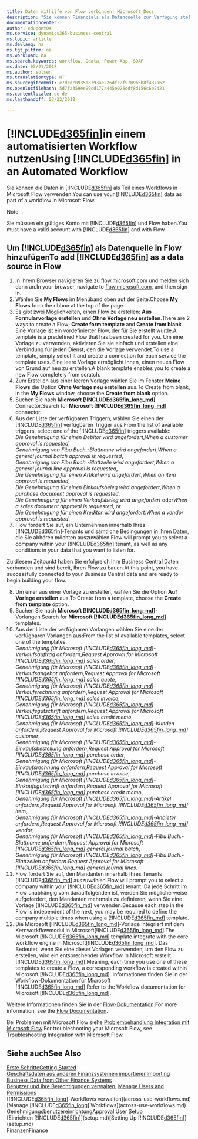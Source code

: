 ```yaml
---
title: Daten mithilfe von Flow verbinden| Microsoft Docs
description: "Sie können Financials als Datenquelle zur Verfügung stellen und eine OData-URL Ihrer Webdienste festlegen, um eine Geschäfts-App mithilfe einem automatisierten Workflow erstellen."
documentationcenter: 
author: edupont04
ms.service: dynamics365-business-central
ms.topic: article
ms.devlang: na
ms.tgt_pltfrm: na
ms.workload: na
ms.search.keywords: workflow, Odata, Power App, SOAP
ms.date: 03/21/2018
ms.author: solsen
ms.translationtype: HT
ms.sourcegitcommit: e7dcdc0935a8793ae226dfc2f9709b5b8f487a62
ms.openlocfilehash: 5d7fa359ee99cd177a445e025ddf8d156c6e2421
ms.contentlocale: de-de
ms.lasthandoff: 03/22/2018

---
```

# <a name="using-included365finincludesd365finmdmd-in-an-automated-workflow"></a><span data-ttu-id="5f0a3-103">[!INCLUDE[d365fin](includes/d365fin_md.md)]in einem automatisierten Workflow nutzen</span><span class="sxs-lookup"><span data-stu-id="5f0a3-103">Using [!INCLUDE[d365fin](includes/d365fin_md.md)] in an Automated Workflow</span></span>
<span data-ttu-id="5f0a3-104">Sie können die Daten in [!INCLUDE[d365fin](includes/d365fin_md.md)] als Teil eines Workflows in Microsoft Flow verwenden.</span><span class="sxs-lookup"><span data-stu-id="5f0a3-104">You can use your [!INCLUDE[d365fin](includes/d365fin_md.md)] data as part of a workflow in Microsoft Flow.</span></span>  

> [!NOTE]  
>   <span data-ttu-id="5f0a3-105">Sie müssen ein gültiges Konto mit [!INCLUDE[d365fin](includes/d365fin_md.md)] und Flow haben.</span><span class="sxs-lookup"><span data-stu-id="5f0a3-105">You must have a valid account with [!INCLUDE[d365fin](includes/d365fin_md.md)] and with Flow.</span></span>  

## <a name="to-add-included365finincludesd365finmdmd-as-a-data-source-in-flow"></a><span data-ttu-id="5f0a3-106">Um [!INCLUDE[d365fin](includes/d365fin_md.md)] als Datenquelle in Flow hinzufügen</span><span class="sxs-lookup"><span data-stu-id="5f0a3-106">To add [!INCLUDE[d365fin](includes/d365fin_md.md)] as a data source in Flow</span></span>
1. <span data-ttu-id="5f0a3-107">In Ihrem Browser navigieren Sie zu [flow.microsoft.com](https://flow.microsoft.com/en-us/) und melden sich dann an.</span><span class="sxs-lookup"><span data-stu-id="5f0a3-107">In your browser, navigate to [flow.microsoft.com](https://flow.microsoft.com/en-us/), and then sign in.</span></span>
2. <span data-ttu-id="5f0a3-108">Wählen Sie **My Flows** im Menüband oben auf der Seite.</span><span class="sxs-lookup"><span data-stu-id="5f0a3-108">Choose **My Flows** from the ribbon at the top of the page.</span></span>
3. <span data-ttu-id="5f0a3-109">Es gibt zwei Möglichkeiten, einen Flow zu erstellen: **Aus Formularvorlage erstellen** und **Ohne Vorlage neu erstellen**.</span><span class="sxs-lookup"><span data-stu-id="5f0a3-109">There are 2 ways to create a Flow; **Create form template** and **Create from blank**.</span></span> <span data-ttu-id="5f0a3-110">Eine Vorlage ist ein vordefinierter Flow, der für Sie erstellt wurde.</span><span class="sxs-lookup"><span data-stu-id="5f0a3-110">A template is a predefined Flow that has been created for you.</span></span>  <span data-ttu-id="5f0a3-111">Um eine Vorlage zu verwenden, aktivieren Sie sie einfach und erstellen eine Verbindung für jeden Dienst, den die Vorlage verwendet.</span><span class="sxs-lookup"><span data-stu-id="5f0a3-111">To use a template, simply select it and create a connection for each service the template uses.</span></span> <span data-ttu-id="5f0a3-112">Eine leere Vorlage ermöglicht Ihnen, einen neuen Flow von Grund auf neu zu erstellen.</span><span class="sxs-lookup"><span data-stu-id="5f0a3-112">A blank template enables you to create a new Flow completely from scratch.</span></span> 
4. <span data-ttu-id="5f0a3-113">Zum Erstellen aus einer leeren Vorlage wählen Sie im Fenster **Meine Flows** die Option **Ohne Vorlage neu erstellen** aus.</span><span class="sxs-lookup"><span data-stu-id="5f0a3-113">To Create from blank, in the **My Flows** window, choose the **Create from blank** option.</span></span>
5. <span data-ttu-id="5f0a3-114">Suchen Sie nach **Microsoft [!INCLUDE[d365fin_long_md](includes/d365fin_long_md.md)]** Connector.</span><span class="sxs-lookup"><span data-stu-id="5f0a3-114">Search for **Microsoft [!INCLUDE[d365fin_long_md](includes/d365fin_long_md.md)]** connector.</span></span>
6. <span data-ttu-id="5f0a3-115">Aus der Liste der verfügbaren Triggern, wählen Sie einen der [!INCLUDE[d365fin](includes/d365fin_md.md)] verfügbaren Trigger aus:</span><span class="sxs-lookup"><span data-stu-id="5f0a3-115">From the list of available triggers, select one of the [!INCLUDE[d365fin](includes/d365fin_md.md)] triggers available:</span></span>  
    <span data-ttu-id="5f0a3-116">*Die Genehmigung für einen Debitor wird angefordert*,</span><span class="sxs-lookup"><span data-stu-id="5f0a3-116">*When a customer approval is requested*,</span></span>  
    <span data-ttu-id="5f0a3-117">*Genehmigung von Fibu Buch.-Blattname wird angefordert*,</span><span class="sxs-lookup"><span data-stu-id="5f0a3-117">*When a general journal batch approval is requested*,</span></span>  
    <span data-ttu-id="5f0a3-118">*Genehmigung von Fibu Buch.-Blattzeile wird angefordert*,</span><span class="sxs-lookup"><span data-stu-id="5f0a3-118">*When a general journal line approval is requested*,</span></span>  
    <span data-ttu-id="5f0a3-119">*Die Genehmigung für einen Artikel wird angefordert*,</span><span class="sxs-lookup"><span data-stu-id="5f0a3-119">*When an item approval is requested*,</span></span>  
    <span data-ttu-id="5f0a3-120">*Die Genehmigung für einen Einkaufsbeleg wird angefordert*,</span><span class="sxs-lookup"><span data-stu-id="5f0a3-120">*When a purchase document approval is requested*,</span></span>  
    <span data-ttu-id="5f0a3-121">*Die Genehmigung für einen Verkaufsbeleg wird angefordert* oder</span><span class="sxs-lookup"><span data-stu-id="5f0a3-121">*When a sales document approval is requested*, or</span></span>  
    <span data-ttu-id="5f0a3-122">*Die Genehmigung für einen Kreditor wird angefordert*.</span><span class="sxs-lookup"><span data-stu-id="5f0a3-122">*When a vendor approval is requested*.</span></span>
7. <span data-ttu-id="5f0a3-123">Flow fordert Sie auf, ein Unternehmen innerhalb Ihres [!INCLUDE[d365fin](includes/d365fin_md.md)]-Tenants und sämtliche Bedingungen in Ihren Daten, die Sie abhören möchten auszuwählen.</span><span class="sxs-lookup"><span data-stu-id="5f0a3-123">Flow will prompt you to select a company within your [!INCLUDE[d365fin](includes/d365fin_md.md)] tenant, as well as any conditions in your data that you want to listen for.</span></span> 

<span data-ttu-id="5f0a3-124">Zu diesem Zeitpunkt haben Sie erfolgreich Ihre Business Central Daten verbunden und sind bereit, Ihren Flow zu bauen.</span><span class="sxs-lookup"><span data-stu-id="5f0a3-124">At this point, you have successfully connected to your Business Central data and are ready to begin building your flow.</span></span> 

8. <span data-ttu-id="5f0a3-125">Um einer aus einer Vorlage zu erstellen, wählen Sie die Option **Auf Vorlage erstellen** aus.</span><span class="sxs-lookup"><span data-stu-id="5f0a3-125">To Create from a template, choose the **Create from template** option.</span></span>
9. <span data-ttu-id="5f0a3-126">Suchen Sie nach **Microsoft [!INCLUDE[d365fin_long_md](includes/d365fin_long_md.md)]**-Vorlangen.</span><span class="sxs-lookup"><span data-stu-id="5f0a3-126">Search for **Microsoft [!INCLUDE[d365fin_long_md](includes/d365fin_long_md.md)]** templates.</span></span> 
10. <span data-ttu-id="5f0a3-127">Aus der Liste der verfügbaren Vorlangen wählen Sie eine der verfügbaren Vorlangen aus:</span><span class="sxs-lookup"><span data-stu-id="5f0a3-127">From the list of available templates, select one of the templates.</span></span>  
    <span data-ttu-id="5f0a3-128">*Genehmigung für Microsoft [!INCLUDE[d365fin_long_md](includes/d365fin_long_md.md)]-Verkaufsauftrag anfordern*,</span><span class="sxs-lookup"><span data-stu-id="5f0a3-128">*Request Approval for Microsoft [!INCLUDE[d365fin_long_md](includes/d365fin_long_md.md)] sales order*,</span></span>  
    <span data-ttu-id="5f0a3-129">*Genehmigung für Microsoft [!INCLUDE[d365fin_long_md](includes/d365fin_long_md.md)]-Verkaufsangebot anfordern*,</span><span class="sxs-lookup"><span data-stu-id="5f0a3-129">*Request Approval for Microsoft [!INCLUDE[d365fin_long_md](includes/d365fin_long_md.md)] sales quote*,</span></span>  
    <span data-ttu-id="5f0a3-130">*Genehmigung für Microsoft [!INCLUDE[d365fin_long_md](includes/d365fin_long_md.md)]-Verkaufsrechnung anfordern*,</span><span class="sxs-lookup"><span data-stu-id="5f0a3-130">*Request Approval for Microsoft [!INCLUDE[d365fin_long_md](includes/d365fin_long_md.md)] sales invoice*,</span></span>  
    <span data-ttu-id="5f0a3-131">*Genehmigung für Microsoft [!INCLUDE[d365fin_long_md](includes/d365fin_long_md.md)]-Verkaufsgutschrift anfordern*,</span><span class="sxs-lookup"><span data-stu-id="5f0a3-131">*Request Approval for Microsoft [!INCLUDE[d365fin_long_md](includes/d365fin_long_md.md)] sales credit memo*,</span></span>  
    <span data-ttu-id="5f0a3-132">*Genehmigung für Microsoft [!INCLUDE[d365fin_long_md](includes/d365fin_long_md.md)]-Kunden anfordern*,</span><span class="sxs-lookup"><span data-stu-id="5f0a3-132">*Request Approval for Microsoft [!INCLUDE[d365fin_long_md](includes/d365fin_long_md.md)] customer*,</span></span>  
    <span data-ttu-id="5f0a3-133">*Genehmigung für Microsoft [!INCLUDE[d365fin_long_md](includes/d365fin_long_md.md)]-Einkaufsbestellung anfordern*,</span><span class="sxs-lookup"><span data-stu-id="5f0a3-133">*Request Approval for Microsoft [!INCLUDE[d365fin_long_md](includes/d365fin_long_md.md)] purchase order*,</span></span>  
    <span data-ttu-id="5f0a3-134">*Genehmigung für Microsoft [!INCLUDE[d365fin_long_md](includes/d365fin_long_md.md)]-Einkaufsrechnung anfordern*,</span><span class="sxs-lookup"><span data-stu-id="5f0a3-134">*Request Approval for Microsoft [!INCLUDE[d365fin_long_md](includes/d365fin_long_md.md)] purchase invoice*,</span></span>  
    <span data-ttu-id="5f0a3-135">*Genehmigung für Microsoft [!INCLUDE[d365fin_long_md](includes/d365fin_long_md.md)]-EInkaufsgutschrift anfordern*,</span><span class="sxs-lookup"><span data-stu-id="5f0a3-135">*Request Approval for Microsoft [!INCLUDE[d365fin_long_md](includes/d365fin_long_md.md)] purchase credit memo*,</span></span>  
    <span data-ttu-id="5f0a3-136">*Genehmigung für Microsoft [!INCLUDE[d365fin_long_md](includes/d365fin_long_md.md)]-Artikel anfordern*,</span><span class="sxs-lookup"><span data-stu-id="5f0a3-136">*Request Approval for Microsoft [!INCLUDE[d365fin_long_md](includes/d365fin_long_md.md)] item*,</span></span>  
    <span data-ttu-id="5f0a3-137">*Genehmigung für Microsoft [!INCLUDE[d365fin_long_md](includes/d365fin_long_md.md)]-Anbieter anfordern*,</span><span class="sxs-lookup"><span data-stu-id="5f0a3-137">*Request Approval for Microsoft [!INCLUDE[d365fin_long_md](includes/d365fin_long_md.md)] vendor*,</span></span>  
    <span data-ttu-id="5f0a3-138">*Genehmigung für Microsoft [!INCLUDE[d365fin_long_md](includes/d365fin_long_md.md)]-Fibu Buch.-Blattname anfordern*,</span><span class="sxs-lookup"><span data-stu-id="5f0a3-138">*Request Approval for Microsoft [!INCLUDE[d365fin_long_md](includes/d365fin_long_md.md)] general journal batch*,</span></span>  
    <span data-ttu-id="5f0a3-139">*Genehmigung für Microsoft [!INCLUDE[d365fin_long_md](includes/d365fin_long_md.md)]-Fibu Buch.-Blattzeilen anfordern*.</span><span class="sxs-lookup"><span data-stu-id="5f0a3-139">*Request Approval for Microsoft [!INCLUDE[d365fin_long_md](includes/d365fin_long_md.md)] general journal lines*.</span></span>  
11. <span data-ttu-id="5f0a3-140">Flow fordert Sie auf, den Mandanten innerhalb Ihres Tenants [!INCLUDE[d365fin_md](includes/d365fin_md.md)] auszuwählen.</span><span class="sxs-lookup"><span data-stu-id="5f0a3-140">Flow will prompt you to select a company within your [!INCLUDE[d365fin_md](includes/d365fin_md.md)] tenant.</span></span> <span data-ttu-id="5f0a3-141">Da jede Schritt im Flow unabhängig vom darauffolgenden ist, werden Sie möglicherweise aufgefordert, den Mandanten mehrmals zu definieren, wenn Sie eine Vorlage [!INCLUDE[d365fin_md](includes/d365fin_md.md)] verwenden.</span><span class="sxs-lookup"><span data-stu-id="5f0a3-141">Because each step in the Flow is independent of the next, you may be required to define the company multiple times when using a [!INCLUDE[d365fin_md](includes/d365fin_md.md)] template.</span></span>
12. <span data-ttu-id="5f0a3-142">Die Microsoft [!INCLUDE[d365fin_long_md](includes/d365fin_long_md.md)]-Vorlage integriert mit dem Kernworkflowmodul in Microsoft[!INCLUDE[d365fin_long_md](includes/d365fin_long_md.md)].</span><span class="sxs-lookup"><span data-stu-id="5f0a3-142">The Microsoft [!INCLUDE[d365fin_long_md](includes/d365fin_long_md.md)] template integrate with the core workflow engine in Microsoft[!INCLUDE[d365fin_long_md](includes/d365fin_long_md.md)].</span></span> <span data-ttu-id="5f0a3-143">Das Bedeutet, wenn Sie eine dieser Vorlagen verwenden, um den Flow zu erstellen, wird ein entsprechender Workflow in Microsoft erstellt [!INCLUDE[d365fin_long_md](includes/d365fin_long_md.md)].</span><span class="sxs-lookup"><span data-stu-id="5f0a3-143">Meaning, each time you use one of these templates to create a Flow, a corresponding workflow is created within Microsoft [!INCLUDE[d365fin_long_md](includes/d365fin_long_md.md)].</span></span>  <span data-ttu-id="5f0a3-144">Informationen finden Sie in der Workflow-Dokumentation für Microsoft [!INCLUDE[d365fin_long_md](includes/d365fin_long_md.md)].</span><span class="sxs-lookup"><span data-stu-id="5f0a3-144">Refer to the Workflow documentation for Microsoft [!INCLUDE[d365fin_long_md](includes/d365fin_long_md.md)].</span></span>

<span data-ttu-id="5f0a3-145">Weitere Informationen finden Sie in der [Flow-Dokumentation](https://docs.microsoft.com/en-us/flow/getting-started).</span><span class="sxs-lookup"><span data-stu-id="5f0a3-145">For more information, see the [Flow Documentation](https://docs.microsoft.com/en-us/flow/getting-started).</span></span>

<span data-ttu-id="5f0a3-146">Bei Problemen mit Microsoft Flow siehe [Problembehandlung Integration mit Microsoft Flow](across-troubleshooting-how-use-financials-data-source-flow.md).</span><span class="sxs-lookup"><span data-stu-id="5f0a3-146">For troubleshooting your Microsoft Flow, see [Troubleshooting Integration with Microsoft Flow](across-troubleshooting-how-use-financials-data-source-flow.md).</span></span>

## <a name="see-also"></a><span data-ttu-id="5f0a3-147">Siehe auch</span><span class="sxs-lookup"><span data-stu-id="5f0a3-147">See Also</span></span>
[<span data-ttu-id="5f0a3-148">Erste Schritte</span><span class="sxs-lookup"><span data-stu-id="5f0a3-148">Getting Started</span></span>](product-get-started.md)  
[<span data-ttu-id="5f0a3-149">Geschäftsdaten aus anderen Finanzsystemen importieren</span><span class="sxs-lookup"><span data-stu-id="5f0a3-149">Importing Business Data from Other Finance Systems</span></span>](upload-data.md)  
<span data-ttu-id="5f0a3-150">[Benutzer und ihre Berechtigungen verwalten.](ui-how-users-permissions.md) </span><span class="sxs-lookup"><span data-stu-id="5f0a3-150">[Manage Users and Permissions](ui-how-users-permissions.md) </span></span>  
<span data-ttu-id="5f0a3-151">[[!INCLUDE[d365fin_long](includes/d365fin_long_md.md)]-Workflows verwalten](across-use-workflows.md)</span><span class="sxs-lookup"><span data-stu-id="5f0a3-151">[Manage [!INCLUDE[d365fin_long](includes/d365fin_long_md.md)] Workflows](across-use-workflows.md)</span></span>  
[<span data-ttu-id="5f0a3-152">Genehmigungsbenutzereinrichtung</span><span class="sxs-lookup"><span data-stu-id="5f0a3-152">Approval User Setup</span></span>](across-how-to-set-up-approval-users.md)  
<span data-ttu-id="5f0a3-153">[Einrichten [!INCLUDE[d365fin](includes/d365fin_md.md)]](setup.md)</span><span class="sxs-lookup"><span data-stu-id="5f0a3-153">[Setting Up [!INCLUDE[d365fin](includes/d365fin_md.md)]](setup.md)</span></span>  
[<span data-ttu-id="5f0a3-154">Finanzen</span><span class="sxs-lookup"><span data-stu-id="5f0a3-154">Finance</span></span>](finance.md)  


